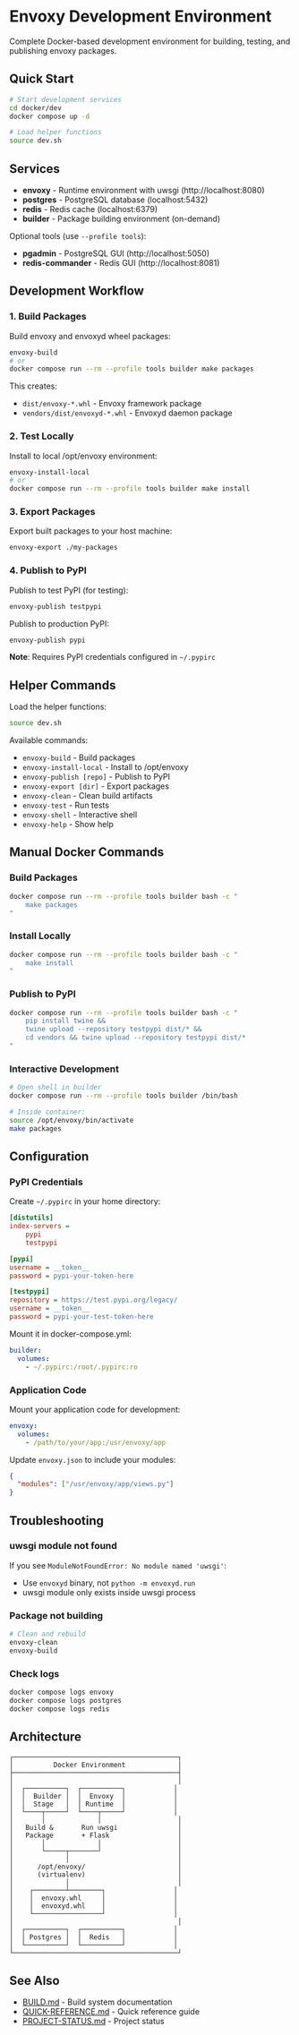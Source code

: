 # Envoxy Development Environment

Complete Docker-based development environment for building, testing, and publishing envoxy packages.

## Quick Start

```bash
# Start development services
cd docker/dev
docker compose up -d

# Load helper functions
source dev.sh
```

## Services

- **envoxy** - Runtime environment with uwsgi (http://localhost:8080)
- **postgres** - PostgreSQL database (localhost:5432)
- **redis** - Redis cache (localhost:6379)
- **builder** - Package building environment (on-demand)

Optional tools (use `--profile tools`):

- **pgadmin** - PostgreSQL GUI (http://localhost:5050)
- **redis-commander** - Redis GUI (http://localhost:8081)

## Development Workflow

### 1. Build Packages

Build envoxy and envoxyd wheel packages:

```bash
envoxy-build
# or
docker compose run --rm --profile tools builder make packages
```

This creates:

- `dist/envoxy-*.whl` - Envoxy framework package
- `vendors/dist/envoxyd-*.whl` - Envoxyd daemon package

### 2. Test Locally

Install to local /opt/envoxy environment:

```bash
envoxy-install-local
# or
docker compose run --rm --profile tools builder make install
```

### 3. Export Packages

Export built packages to your host machine:

```bash
envoxy-export ./my-packages
```

### 4. Publish to PyPI

Publish to test PyPI (for testing):

```bash
envoxy-publish testpypi
```

Publish to production PyPI:

```bash
envoxy-publish pypi
```

**Note**: Requires PyPI credentials configured in `~/.pypirc`

## Helper Commands

Load the helper functions:

```bash
source dev.sh
```

Available commands:

- `envoxy-build` - Build packages
- `envoxy-install-local` - Install to /opt/envoxy
- `envoxy-publish [repo]` - Publish to PyPI
- `envoxy-export [dir]` - Export packages
- `envoxy-clean` - Clean build artifacts
- `envoxy-test` - Run tests
- `envoxy-shell` - Interactive shell
- `envoxy-help` - Show help

## Manual Docker Commands

### Build Packages

```bash
docker compose run --rm --profile tools builder bash -c "
    make packages
"
```

### Install Locally

```bash
docker compose run --rm --profile tools builder bash -c "
    make install
"
```

### Publish to PyPI

```bash
docker compose run --rm --profile tools builder bash -c "
    pip install twine &&
    twine upload --repository testpypi dist/* &&
    cd vendors && twine upload --repository testpypi dist/*
"
```

### Interactive Development

```bash
# Open shell in builder
docker compose run --rm --profile tools builder /bin/bash

# Inside container:
source /opt/envoxy/bin/activate
make packages
```

## Configuration

### PyPI Credentials

Create `~/.pypirc` in your home directory:

```ini
[distutils]
index-servers =
    pypi
    testpypi

[pypi]
username = __token__
password = pypi-your-token-here

[testpypi]
repository = https://test.pypi.org/legacy/
username = __token__
password = pypi-your-test-token-here
```

Mount it in docker-compose.yml:

```yaml
builder:
  volumes:
    - ~/.pypirc:/root/.pypirc:ro
```

### Application Code

Mount your application code for development:

```yaml
envoxy:
  volumes:
    - /path/to/your/app:/usr/envoxy/app
```

Update `envoxy.json` to include your modules:

```json
{
  "modules": ["/usr/envoxy/app/views.py"]
}
```

## Troubleshooting

### uwsgi module not found

If you see `ModuleNotFoundError: No module named 'uwsgi'`:

- Use `envoxyd` binary, not `python -m envoxyd.run`
- uwsgi module only exists inside uwsgi process

### Package not building

```bash
# Clean and rebuild
envoxy-clean
envoxy-build
```

### Check logs

```bash
docker compose logs envoxy
docker compose logs postgres
docker compose logs redis
```

## Architecture

```
┌─────────────────────────────────────────┐
│          Docker Environment             │
├─────────────────────────────────────────┤
│                                         │
│  ┌──────────┐  ┌──────────┐            │
│  │  Builder │  │  Envoxy  │            │
│  │  Stage   │  │ Runtime  │            │
│  └────┬─────┘  └────┬─────┘            │
│       │             │                   │
│   Build &       Run uwsgi               │
│   Package       + Flask                 │
│       │             │                   │
│       └─────┬───────┘                   │
│             │                           │
│      /opt/envoxy/                       │
│      (virtualenv)                       │
│             │                           │
│    ┌────────┴────────┐                 │
│    │  envoxy.whl     │                 │
│    │  envoxyd.whl    │                 │
│    └─────────────────┘                 │
│                                         │
│  ┌──────────┐  ┌──────────┐            │
│  │ Postgres │  │  Redis   │            │
│  └──────────┘  └──────────┘            │
└─────────────────────────────────────────┘
```

## See Also

- [BUILD.md](../../docs/BUILD.md) - Build system documentation
- [QUICK-REFERENCE.md](../../QUICK-REFERENCE.md) - Quick reference guide
- [PROJECT-STATUS.md](../../PROJECT-STATUS.md) - Project status
